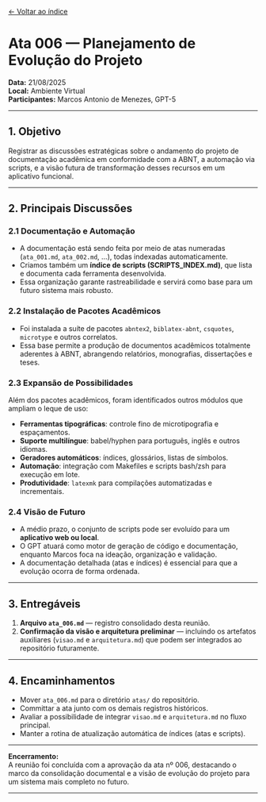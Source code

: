 [← Voltar ao índice](./INDEX.md)

# Ata 006 — Planejamento de Evolução do Projeto

**Data:** 21/08/2025  
**Local:** Ambiente Virtual  
**Participantes:** Marcos Antonio de Menezes, GPT-5  

---

## 1. Objetivo
Registrar as discussões estratégicas sobre o andamento do projeto de documentação acadêmica em conformidade com a ABNT, a automação via scripts, e a visão futura de transformação desses recursos em um aplicativo funcional.

---

## 2. Principais Discussões

### 2.1 Documentação e Automação
- A documentação está sendo feita por meio de atas numeradas (`ata_001.md`, `ata_002.md`, …), todas indexadas automaticamente.  
- Criamos também um **índice de scripts (SCRIPTS_INDEX.md)**, que lista e documenta cada ferramenta desenvolvida.  
- Essa organização garante rastreabilidade e servirá como base para um futuro sistema mais robusto.

### 2.2 Instalação de Pacotes Acadêmicos
- Foi instalada a suíte de pacotes `abntex2`, `biblatex-abnt`, `csquotes`, `microtype` e outros correlatos.  
- Essa base permite a produção de documentos acadêmicos totalmente aderentes à ABNT, abrangendo relatórios, monografias, dissertações e teses.

### 2.3 Expansão de Possibilidades
Além dos pacotes acadêmicos, foram identificados outros módulos que ampliam o leque de uso:
- **Ferramentas tipográficas**: controle fino de microtipografia e espaçamentos.  
- **Suporte multilíngue**: babel/hyphen para português, inglês e outros idiomas.  
- **Geradores automáticos**: índices, glossários, listas de símbolos.  
- **Automação**: integração com Makefiles e scripts bash/zsh para execução em lote.  
- **Produtividade**: `latexmk` para compilações automatizadas e incrementais.

### 2.4 Visão de Futuro
- A médio prazo, o conjunto de scripts pode ser evoluído para um **aplicativo web ou local**.  
- O GPT atuará como motor de geração de código e documentação, enquanto Marcos foca na ideação, organização e validação.  
- A documentação detalhada (atas e índices) é essencial para que a evolução ocorra de forma ordenada.

---

## 3. Entregáveis
1. **Arquivo `ata_006.md`** — registro consolidado desta reunião.  
2. **Confirmação da visão e arquitetura preliminar** — incluindo os artefatos auxiliares (`visao.md` e `arquitetura.md`) que podem ser integrados ao repositório futuramente.

---

## 4. Encaminhamentos
- Mover `ata_006.md` para o diretório `atas/` do repositório.  
- Committar a ata junto com os demais registros históricos.  
- Avaliar a possibilidade de integrar `visao.md` e `arquitetura.md` no fluxo principal.  
- Manter a rotina de atualização automática de índices (atas e scripts).

---

**Encerramento:**  
A reunião foi concluída com a aprovação da ata nº 006, destacando o marco da consolidação documental e a visão de evolução do projeto para um sistema mais completo no futuro.

---

